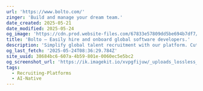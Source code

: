 ```yaml
---
url: 'https://www.bolto.com/'
zinger: 'Build and manage your dream team.'
date_created: 2025-05-21
date_modified: 2025-05-24
og_image: 'https://cdn.prod.website-files.com/67833e57809dd5be694b7df7/6786f92f872ee242e8acbd6c_OG%20IMAGE%20(1).png'
title: 'Bolto – Easily hire and onboard global software developers.'
description: 'Simplify global talent recruitment with our platform. Cut interview hours, ensure compliance, and seamlessly onboard top engineers with matching skills. We handle payments, benefits, and global compliance for you.'
og_last_fetch: '2025-05-24T08:36:29.784Z'
site_uuid: 38684bc6-607a-4b59-801e-0060ec5e5bc2
og_screenshot_url: 'https://ik.imagekit.io/xvpgfijuw/_uploads_lossless_screenshots_20250527_Bolto_og_screenshot.jpeg'
tags:
  - Recruiting-Platforms
  - AI-Native
---
```


